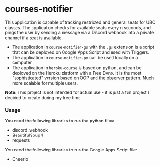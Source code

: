 # courses-notifier

This application is capable of tracking restricted and general seats for UBC classes. 
The application checks for available seats every n seconds, and pings the user by sending a message via a Discord webhook into a private channel if a seat is available.

* The application in `course-notifier-gs` with the `.gs` extension is a script that can be deployed on Google Apps Script and used with Triggers.
* The application in `course-notifier-py` can be used locally on a computer. 
* The application in `heroku-course` is based on python, and can be deployed on the Heroku platform with a Free Dyno. It is the most "sophisticated" version based on OOP and the observer pattern. Much more scalable for multiple users.

**Note:** This project is not intended for actual use - it is just a fun project I decided to create during my free time. 

### Usage
You need the following libraries to run the python files:
 * discord_webhook
 * BeautifulSoup4
 * requests

You need the following libraries to run the Google Apps Script file:
* Cheerio
